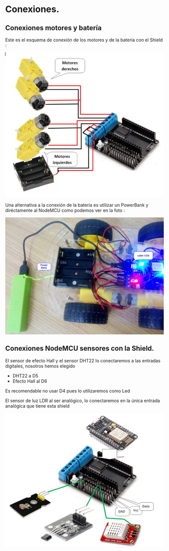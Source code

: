 # Conexiones.

## Conexiones motores y batería

Este es el esquema de conexión de los motores y de la batería con el Shield :

![](/assets/conexiones.jpg)

Una alternativa a la conexión de la batería es utilizar un PowerBank y diréctamente al NodeMCU como podemos ver en la foto :

![](/assets/powerbank.jpg)

## Conexiones NodeMCU sensores con la Shield.

El sensor de efecto Hall y el sensor DHT22 lo conectaremos a las entradas digitales, nosotros hemos elegido

* DHT22 a D5
* Efecto Hall al D6

Es recomendable no usar D4 pues lo utilizaremos como Led

El sensor de luz LDR al ser analógico, lo conectaremos en la única entrada analógica que tiene esta shield

![](/assets/conexion-sensores.jpg)

